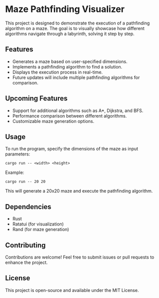 # Maze Pathfinding Visualizer

This project is designed to demonstrate the execution of a pathfinding algorithm on a maze. The goal is to visually showcase how different algorithms navigate through a labyrinth, solving it step by step.

## Features
- Generates a maze based on user-specified dimensions.
- Implements a pathfinding algorithm to find a solution.
- Displays the execution process in real-time.
- Future updates will include multiple pathfinding algorithms for comparison.

## Upcoming Features
- Support for additional algorithms such as A*, Dijkstra, and BFS.
- Performance comparison between different algorithms.
- Customizable maze generation options.

## Usage
To run the program, specify the dimensions of the maze as input parameters:
```
cargo run -- <width> <height>
```
Example:
```
cargo run -- 20 20
```
This will generate a 20x20 maze and execute the pathfinding algorithm.

## Dependencies
- Rust
- Ratatui (for visualization)
- Rand (for maze generation)

## Contributing
Contributions are welcome! Feel free to submit issues or pull requests to enhance the project.

## License
This project is open-source and available under the MIT License.

